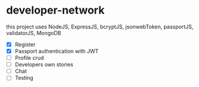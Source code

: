 # developer-network
this project uses NodeJS, ExpressJS, bcryptJS, jsonwebToken, passportJS, validatorJS, MongoDB


- [x] Register
- [x] Passport authentication with JWT
- [ ] Profile crud
- [ ] Developers own stories
- [ ] Chat
- [ ] Testing
